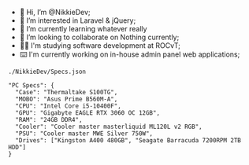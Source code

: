 - 👋 Hi, I’m @NikkieDev;
- 👀 I’m interested in Laravel & jQuery;
- 🌱 I’m currently learning whatever really
- 💞️ I’m looking to collaborate on Nothing currently;
- 👩‍🎓 I'm studying software development at ROCvT;
- ⌨️ I'm currently working on in-house admin panel web applications;

`./NikkieDev/Specs.json`
```
"PC Specs": {
  "Case": "Thermaltake S100TG",
  "MOBO": "Asus Prime B560M-A",
  "CPU": "Intel Core i5-10400F",
  "GPU": "Gigabyte EAGLE RTX 3060 OC 12GB",
  "RAM": "24GB DDR4",
  "Cooler": "Cooler master masterliquid ML120L v2 RGB",
  "PSU": "Cooler master MWE Silver 750W",
  "Drives": ["Kingston A400 480GB", "Seagate Barracuda 7200RPM 2TB HDD"]
}
```
